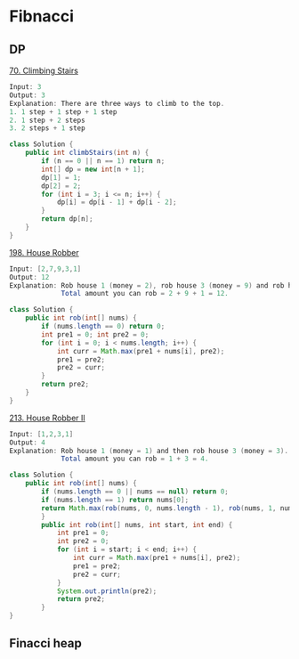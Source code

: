 # Fibnacci

## DP

[70. Climbing Stairs](https://leetcode.com/problems/climbing-stairs/description/)

```java
Input: 3
Output: 3
Explanation: There are three ways to climb to the top.
1. 1 step + 1 step + 1 step
2. 1 step + 2 steps
3. 2 steps + 1 step
```

```java
class Solution {
    public int climbStairs(int n) {
        if (n == 0 || n == 1) return n;
        int[] dp = new int[n + 1];
        dp[1] = 1;
        dp[2] = 2;
        for (int i = 3; i <= n; i++) {
            dp[i] = dp[i - 1] + dp[i - 2];
        }
        return dp[n];
    }
}
```

[198. House Robber](https://leetcode.com/problems/house-robber/)

```java
Input: [2,7,9,3,1]
Output: 12
Explanation: Rob house 1 (money = 2), rob house 3 (money = 9) and rob house 5 (money = 1).
             Total amount you can rob = 2 + 9 + 1 = 12.
```

```java
class Solution {
    public int rob(int[] nums) {
        if (nums.length == 0) return 0;
        int pre1 = 0; int pre2 = 0;
        for (int i = 0; i < nums.length; i++) {
            int curr = Math.max(pre1 + nums[i], pre2);
            pre1 = pre2;
            pre2 = curr; 
        }
        return pre2;
    }
}
```

[213. House Robber II](https://leetcode.com/problems/house-robber-ii/)

```java
Input: [1,2,3,1]
Output: 4
Explanation: Rob house 1 (money = 1) and then rob house 3 (money = 3).
             Total amount you can rob = 1 + 3 = 4.
```

```java
class Solution {
    public int rob(int[] nums) {
        if (nums.length == 0 || nums == null) return 0;
        if (nums.length == 1) return nums[0];
        return Math.max(rob(nums, 0, nums.length - 1), rob(nums, 1, nums.length));
        }
        public int rob(int[] nums, int start, int end) {
            int pre1 = 0;
            int pre2 = 0;
            for (int i = start; i < end; i++) {
                int curr = Math.max(pre1 + nums[i], pre2);
                pre1 = pre2;
                pre2 = curr;
            }
            System.out.println(pre2);
            return pre2;
        }
}
```

## Finacci heap
